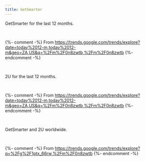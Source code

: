```yaml
---
title: GetSmarter
---
```


<script type="text/javascript" src="https://ssl.gstatic.com/trends_nrtr/2051_RC11/embed_loader.js"></script>

GetSmarter for the last 12 months.

<br>

{%- comment -%} From https://trends.google.com/trends/explore?date=today%2012-m,today%2012-m&geo=ZA,US&q=%2Fm%2F0n8zwtb,%2Fm%2F0n8zwtb {%- endcomment -%}
<script type="text/javascript">
trends.embed.renderExploreWidget("TIMESERIES", {"comparisonItem":[{"keyword":"/g/1ptx_66rw","geo":"ZA","time":"today 12-m"},{"keyword":"/g/1ptx_66rw","geo":"US","time":"today 12-m"}],"category":0,"property":""}, {"exploreQuery":"date=today%2012-m,today%2012-m&geo=ZA,US&q=%2Fg%2F1ptx_66rw,%2Fg%2F1ptx_66rw","guestPath":"https://trends.google.com:443/trends/embed/"});
</script>

<br>

2U for the last 12 months.

<br>

{%- comment -%} From https://trends.google.com/trends/explore?date=today%2012-m,today%2012-m&geo=ZA,US&q=%2Fm%2F0n8zwtb,%2Fm%2F0n8zwtb {%- endcomment -%}
<script type="text/javascript">
trends.embed.renderExploreWidget("TIMESERIES", {"comparisonItem":[{"keyword":"/m/0n8zwtb","geo":"ZA","time":"today 12-m"},{"keyword":"/m/0n8zwtb","geo":"US","time":"today 12-m"}],"category":0,"property":""}, {"exploreQuery":"date=today%2012-m,today%2012-m&geo=ZA,US&q=%2Fm%2F0n8zwtb,%2Fm%2F0n8zwtb","guestPath":"https://trends.google.com:443/trends/embed/"});
</script>

<br>

GetSmarter and 2U worldwide.

<br>

{%- comment -%} From https://trends.google.com/trends/explore?q=%2Fg%2F1ptx_66rw,%2Fm%2F0n8zwtb {%- endcomment -%}

<script type="text/javascript">
trends.embed.renderExploreWidget("TIMESERIES", {"comparisonItem":[{"keyword":"/g/1ptx_66rw","geo":"","time":"today 12-m"},{"keyword":"/m/0n8zwtb","geo":"","time":"today 12-m"}],"category":0,"property":""}, {"exploreQuery":"q=%2Fg%2F1ptx_66rw,%2Fm%2F0n8zwtb&date=today 12-m,today 12-m","guestPath":"https://trends.google.com:443/trends/embed/"});
</script>
